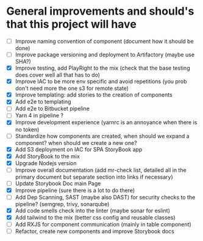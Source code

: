# General improvements and should's that this project will have

- [ ] Improve naming convention of component (document how it should be done)
- [ ] Improve package versioning and deployment to Artifactory (maybe use SHA?)
- [x] Improve testing, add PlayRight to the mix (check that the base testing does cover well all that has to do)
- [x] Improve IAC to be more env specific and avoid repetitions (you prob don't need more the one s3 for remote state)
- [x] Improve templating: add stories to the creation of components
- [x] Add e2e to templating
- [ ] Add e2e to Bitbucket pipeline
- [ ] Yarn 4 in pipeline ?
- [x] Improve development experience (yarnrc is an annoyance when there is no token)
- [ ] Standardize how components are created, when should we expand a component? when should we create a new one?
- [x] Add S3 deployment on IAC for SPA StoryBook app
- [x] Add StoryBook to the mix
- [x] Upgrade Nodejs version
- [ ] Improve overall documentation (add mr-check list, detailed all in the primary document but separate section into links if necessary)
- [ ] Update Storybook Doc main Page
- [x] Improve pipeline (sure there is a lot to do there)
- [ ] Add Dep Scanning, SAST (maybe also DAST) for security checks to the pipeline? (semgrep, trivy, sonarqube)
- [x] Add code smells check into the linter (maybe sonar for eslint)
- [x] Add tailwind to the mix (better css config and reusable classes)
- [ ] Add RXJS for component communication (mainly in table component)
- [ ] Refactor, create new components and improve Storybook docs

